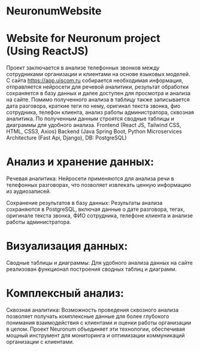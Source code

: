 # NeuronumWebsite
# Website for Neuronum project (Using ReactJS)
Проект заключается в анализе телефонных звонков между сотрудниками организации и клиентами на основе языковых моделей. С сайта https://app.uiscom.ru собирается необходимая информация, отправляется нейросети для речевой аналитики, результат обработки сохраняется в базу данных и далее доступен для просмотра и анализа на сайте.
Помимо полученного анализа в таблицу также записывается дата разговора, краткие теги по нему, оригинал текста звонка, фио сотрудника, телефон клиента, анализ работы администратора, сквозная аналитика. По полученным данным строятся сводные таблицы и диаграммы для удобного анализа.
Frontend (React JS, Tailwind CSS, HTML, CSS3, Axios)
Backend (Java Spring Boot, Python Microservices Architecture (Fast Api, Django), DB: PostgreSQL)

# Анализ и хранение данных:

Речевая аналитика: Нейросети применяются для анализа речи в телефонных разговорах, что позволяет извлекать ценную информацию из аудиозаписей.

Сохранение результатов в базу данных: Результаты анализа сохраняются в PostgreSQL, включая данные о дате разговора, тегах, оригинале текста звонка, ФИО сотрудника, телефоне клиента и анализе работы администратора.

# Визуализация данных:

Сводные таблицы и диаграммы: Для удобного анализа данных на сайте реализован функционал построения сводных таблиц и диаграмм.
# Комплексный анализ:

Сквозная аналитика: Возможность проведения сквозного анализа позволяет получать комплексные данные для более глубокого понимания взаимодействия с клиентами и оценки работы организации в целом.
Проект Neuronum объединяет эти технологии, обеспечивая мощный инструмент для мониторинга и оптимизации коммуникаций организации с клиентами.
